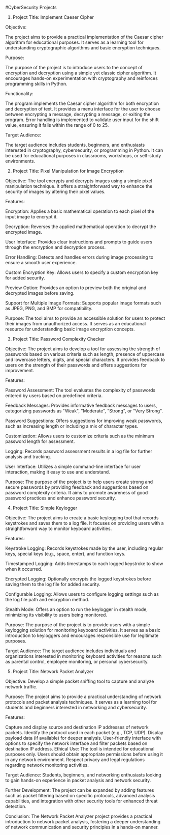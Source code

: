 #CyberSecurity Projects 


1. Project Title: Implement Caeser Cipher 

Objective:

The project aims to provide a practical implementation of the Caesar cipher algorithm for educational purposes.
It serves as a learning tool for understanding cryptographic algorithms and basic encryption techniques.

Purpose:

The purpose of the project is to introduce users to the concept of encryption and decryption using a simple yet classic cipher algorithm.
It encourages hands-on experimentation with cryptography and reinforces programming skills in Python.

Functionality:

The program implements the Caesar cipher algorithm for both encryption and decryption of text.
It provides a menu interface for the user to choose between encrypting a message, decrypting a message, or exiting the program.
Error handling is implemented to validate user input for the shift value, ensuring it falls within the range of 0 to 25.

Target Audience:

The target audience includes students, beginners, and enthusiasts interested in cryptography, cybersecurity, or programming in Python.
It can be used for educational purposes in classrooms, workshops, or self-study environments.


2. Project Title: Pixel Manipulation for Image Encryption

Objective: The tool encrypts and decrypts images using a simple pixel manipulation technique. It offers a straightforward way to enhance the security of images by altering their pixel values.

Features:

Encryption: Applies a basic mathematical operation to each pixel of the input image to encrypt it.

Decryption: Reverses the applied mathematical operation to decrypt the encrypted image.

User Interface: Provides clear instructions and prompts to guide users through the encryption and decryption process.

Error Handling: Detects and handles errors during image processing to ensure a smooth user experience.

Custom Encryption Key: Allows users to specify a custom encryption key for added security.

Preview Option: Provides an option to preview both the original and decrypted images before saving.

Support for Multiple Image Formats: Supports popular image formats such as JPEG, PNG, and BMP for compatibility.

Purpose: The tool aims to provide an accessible solution for users to protect their images from unauthorized access. It serves as an educational resource for understanding basic image encryption concepts.


3. Project Title: Password Complexity Checker

Objective: The project aims to develop a tool for assessing the strength of passwords based on various criteria such as length, presence of uppercase and lowercase letters, digits, and special characters. It provides feedback to users on the strength of their passwords and offers suggestions for improvement.

Features:

Password Assessment: The tool evaluates the complexity of passwords entered by users based on predefined criteria.

Feedback Messages: Provides informative feedback messages to users, categorizing passwords as "Weak", "Moderate", "Strong", or "Very Strong".

Password Suggestions: Offers suggestions for improving weak passwords, such as increasing length or including a mix of character types.

Customization: Allows users to customize criteria such as the minimum password length for assessment.

Logging: Records password assessment results in a log file for further analysis and tracking.

User Interface: Utilizes a simple command-line interface for user interaction, making it easy to use and understand.

Purpose: The purpose of the project is to help users create strong and secure passwords by providing feedback and suggestions based on password complexity criteria. It aims to promote awareness of good password practices and enhance password security.


4. Project Title: Simple Keylogger

Objective: The project aims to create a basic keylogging tool that records keystrokes and saves them to a log file. It focuses on providing users with a straightforward way to monitor keyboard activities.

Features:

Keystroke Logging: Records keystrokes made by the user, including regular keys, special keys (e.g., space, enter), and function keys.

Timestamped Logging: Adds timestamps to each logged keystroke to show when it occurred.

Encrypted Logging: Optionally encrypts the logged keystrokes before saving them to the log file for added security.

Configurable Logging: Allows users to configure logging settings such as the log file path and encryption method.

Stealth Mode: Offers an option to run the keylogger in stealth mode, minimizing its visibility to users being monitored.

Purpose: The purpose of the project is to provide users with a simple keylogging solution for monitoring keyboard activities. It serves as a basic introduction to keyloggers and encourages responsible use for legitimate purposes.

Target Audience: The target audience includes individuals and organizations interested in monitoring keyboard activities for reasons such as parental control, employee monitoring, or personal cybersecurity.


5. Project Title: Network Packet Analyzer

Objective: Develop a simple packet sniffing tool to capture and analyze network traffic.

Purpose: The project aims to provide a practical understanding of network protocols and packet analysis techniques. It serves as a learning tool for students and beginners interested in networking and cybersecurity.

Features:

Capture and display source and destination IP addresses of network packets.
Identify the protocol used in each packet (e.g., TCP, UDP).
Display payload data (if available) for deeper analysis.
User-friendly interface with options to specify the network interface and filter packets based on destination IP address.
Ethical Use: The tool is intended for educational purposes only. Users should obtain appropriate permissions before using it in any network environment. Respect privacy and legal regulations regarding network monitoring activities.

Target Audience: Students, beginners, and networking enthusiasts looking to gain hands-on experience in packet analysis and network security.

Further Development: The project can be expanded by adding features such as packet filtering based on specific protocols, advanced analysis capabilities, and integration with other security tools for enhanced threat detection.

Conclusion: The Network Packet Analyzer project provides a practical introduction to network packet analysis, fostering a deeper understanding of network communication and security principles in a hands-on manner.
